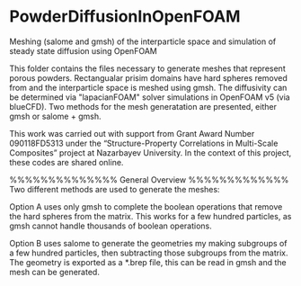 # PowderDiffusionInOpenFOAM
Meshing (salome and gmsh) of the interparticle space and simulation of steady state diffusion using OpenFOAM

This folder contains the files necessary to generate meshes that represent
porous powders. Rectangualar prisim domains have hard spheres removed from and
the interparticle space is meshed using gmsh. The diffusivity can be determined
via "lapacianFOAM" solver simulations in OpenFOAM v5 (via blueCFD). Two methods
for the mesh generatation are presented, either gmsh or salome + gmsh.

This work was carried out with support from Grant Award Number 090118FD5313 
under the “Structure-Property Correlations in Multi-Scale Composites” 
project at Nazarbayev University. In the context of this project, these codes
are shared online.

%%%%%%%%%%%%%% General Overview %%%%%%%%%%%%%
Two different methods are used to generate the meshes:

Option A uses only gmsh to complete the boolean operations that remove the hard spheres 
from the matrix. This works for a few hundred particles, as gmsh cannot handle thousands
of boolean operations.

Option B uses salome to generate the geometries my making subgroups of a few hundred particles,
then subtracting those subgroups from the matrix. The geometry is exported as a *.brep file,
this can be read in gmsh and the mesh can be generated.
